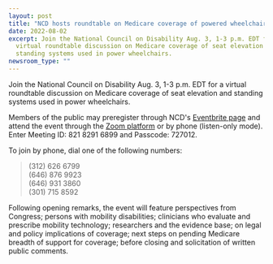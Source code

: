 ```yaml
---
layout: post
title: "NCD hosts roundtable on Medicare coverage of powered wheelchair systems "
date: 2022-08-02
excerpt: Join the National Council on Disability Aug. 3, 1-3 p.m. EDT for a
  virtual roundtable discussion on Medicare coverage of seat elevation and
  standing systems used in power wheelchairs.
newsroom_type: ""
---
```

Join the National Council on Disability Aug. 3, 1-3 p.m. EDT for a virtual roundtable discussion on Medicare coverage of seat elevation and standing systems used in power wheelchairs.

Members of the public may preregister through NCD's [Eventbrite page](https://www.eventbrite.com/e/ncd-medicare-coverage-roundtable-power-wheelchair-systems-tickets-386178118147) and attend the event through the [Zoom platform]([https://us06web.zoom.us/j/82182916899?pwd=KzM5VzNISnNHWVVkMnQvTnZkSzVHdz09](<>)) or by phone (listen-only mode). Enter Meeting ID: 821 8291 6899 and Passcode: 727012.

To join by phone, dial one of the following numbers:

> (312) 626 6799\
> (646) 876 9923\
> (646) 931 3860\
> (301) 715 8592

Following opening remarks, the event will feature perspectives from Congress; persons with mobility disabilities; clinicians who evaluate and prescribe mobility technology; researchers and the evidence base; on legal and policy implications of coverage; next steps on pending Medicare breadth of support for coverage; before closing and solicitation of written public comments.